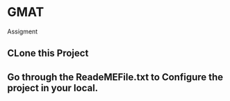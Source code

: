 # GMAT
Assigment
## CLone this Project
## Go through the ReadeMEFile.txt to Configure the project in your local.
